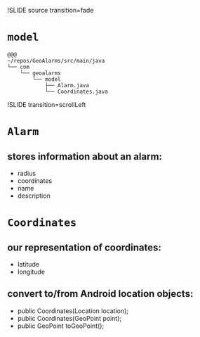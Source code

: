 !SLIDE source transition=fade

# `model` #

    @@@
    ~/repos/GeoAlarms/src/main/java
    └── com
        └── geoalarms
            └── model
                ├── Alarm.java
                └── Coordinates.java

!SLIDE transition=scrollLeft
# `Alarm` #

## stores information about an alarm:
* radius
* coordinates
* name
* description

<!SLIDE small transition=scrollLeft>

# `Coordinates` #

## our representation of coordinates:
* latitude 
* longitude

## convert to/from Android location objects:

* public Coordinates(Location location);
* public Coordinates(GeoPoint point);
* public GeoPoint toGeoPoint();
